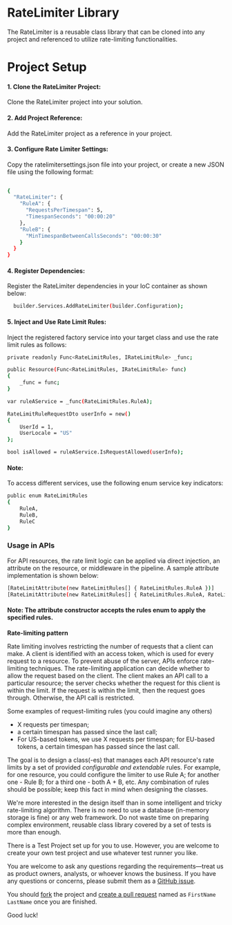 ﻿
# RateLimiter Library

The RateLimiter is a reusable class library that can be cloned into any project and referenced to utilize rate-limiting functionalities.

# Project Setup
#### 1. Clone the RateLimiter Project:
Clone the RateLimiter project into your solution.

#### 2. Add Project Reference:
Add the RateLimiter project as a reference in your project.

#### 3. Configure Rate Limiter Settings:
Copy the ratelimitersettings.json file into your project, or create a new JSON file using the following format:


```bash
  
{
  "RateLimiter": {
    "RuleA": {
      "RequestsPerTimespan": 5,
      "TimespanSeconds": "00:00:20"
    },
    "RuleB": {
      "MinTimespanBetweenCallsSeconds": "00:00:30"
    }
  }
}
```


#### 4. Register Dependencies:
Register the RateLimiter dependencies in your IoC container as shown below:


```bash
  builder.Services.AddRateLimiter(builder.Configuration);
  ```
#### 5. Inject and Use Rate Limit Rules:
Inject the registered factory service into your target class and use the rate limit rules as follows:
```bash
private readonly Func<RateLimitRules, IRateLimitRule> _func;

public Resource(Func<RateLimitRules, IRateLimitRule> func)
{
    _func = func;
}

var ruleAService = _func(RateLimitRules.RuleA);

RateLimitRuleRequestDto userInfo = new()
{
    UserId = 1,
    UserLocale = "US"
};

bool isAllowed = ruleAService.IsRequestAllowed(userInfo);
 ```
#### Note: 
To access different services, use the following enum service key indicators:
```bash
public enum RateLimitRules
{
    RuleA,
    RuleB,
    RuleC
}
 ```

### Usage in APIs
For API resources, the rate limit logic can be applied via direct injection, an attribute on the resource, or middleware in the pipeline. A sample attribute implementation is shown below:
```bash
[RateLimitAttribute(new RateLimitRules[] { RateLimitRules.RuleA })]
[RateLimitAttribute(new RateLimitRules[] { RateLimitRules.RuleA, RateLimitRules.RuleB, RateLimitRules.RuleC })]
 ```

#### Note: The attribute constructor accepts the rules enum to apply the specified rules.






**Rate-limiting pattern**

Rate limiting involves restricting the number of requests that a client can make.
A client is identified with an access token, which is used for every request to a resource.
To prevent abuse of the server, APIs enforce rate-limiting techniques.
The rate-limiting application can decide whether to allow the request based on the client.
The client makes an API call to a particular resource; the server checks whether the request for this client is within the limit.
If the request is within the limit, then the request goes through.
Otherwise, the API call is restricted.

Some examples of request-limiting rules (you could imagine any others)
* X requests per timespan;
* a certain timespan has passed since the last call;
* For US-based tokens, we use X requests per timespan; for EU-based tokens, a certain timespan has passed since the last call.

The goal is to design a class(-es) that manages each API resource's rate limits by a set of provided *configurable and extendable* rules. For example, for one resource, you could configure the limiter to use Rule A; for another one - Rule B; for a third one - both A + B, etc. Any combination of rules should be possible; keep this fact in mind when designing the classes.

We're more interested in the design itself than in some intelligent and tricky rate-limiting algorithm. There is no need to use a database (in-memory storage is fine) or any web framework. Do not waste time on preparing complex environment, reusable class library covered by a set of tests is more than enough.

There is a Test Project set up for you to use. However, you are welcome to create your own test project and use whatever test runner you like.   

You are welcome to ask any questions regarding the requirements—treat us as product owners, analysts, or whoever knows the business.
If you have any questions or concerns, please submit them as a [GitHub issue](https://github.com/crexi-dev/rate-limiter/issues).

You should [fork](https://help.github.com/en/github/getting-started-with-github/fork-a-repo) the project and [create a pull request](https://help.github.com/en/github/collaborating-with-issues-and-pull-requests/creating-a-pull-request-from-a-fork) named as `FirstName LastName` once you are finished.

Good luck!
